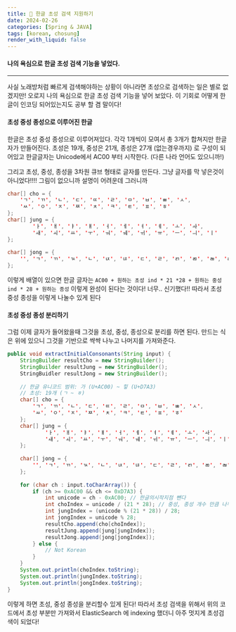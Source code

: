 ```yaml
---
title: 🌰 한글 초성 검색 지원하기
date: 2024-02-26
categories: [Spring & JAVA]
tags: [korean, chosung]
render_with_liquid: false
---
```

#### 나의 욕심으로 한글 초성 검색 기능을 넣었다.
---
사실 노래방처럼 빠르게 검색해야하는 상황이 아니라면 초성으로 검색하는 일은 별로 없겠지만! 오로지 나의 욕심으로 한글 초성 검색 기능을 넣어 보았다. 이 기회로 어떻게 한글이 인코딩 되어있는지도 공부 할 겸 말이다!

#### 초성 중성 종성으로 이루어진 한글
한글은 초성 중성 종성으로 이루어져있다. 각각 1개씩이 모여서 총 3개가 합쳐지만 한글자가 만들어진다.
초성은 19개, 중성은 21개, 종성은 27개 (없는경우까지) 로 구성이 되어있고 
한글글자는 Unicode에서 AC00 부터 시작한다. (다른 나라 언어도 있으니까!)


그리고 초성, 중성, 종성을 3차원 큐브 형태로 글자를 만든다. 그냥 글자를 막 넣은것이 아니었다!!!! 그림이 없으니까 설명이 어려운데
그러니까
```java
char[] cho = {
	'ㄱ', 'ㄲ', 'ㄴ', 'ㄷ', 'ㄸ', 'ㄹ', 'ㅁ', 'ㅂ', 'ㅃ', 'ㅅ',
	'ㅆ', 'ㅇ', 'ㅈ', 'ㅉ', 'ㅊ', 'ㅋ', 'ㅌ', 'ㅍ', 'ㅎ'
};
char[] jung = {
		'ㅏ', 'ㅐ', 'ㅑ', 'ㅒ', 'ㅓ', 'ㅔ', 'ㅕ', 'ㅖ', 'ㅗ', 'ㅘ',
		'ㅙ', 'ㅚ', 'ㅛ', 'ㅜ', 'ㅝ', 'ㅞ', 'ㅟ', 'ㅠ', 'ㅡ', 'ㅢ', 'ㅣ'
};
	
char[] jong = {
	'', 'ㄱ', 'ㄲ', 'ㄳ', 'ㄴ', 'ㄵ', 'ㄶ', 'ㄷ', 'ㄹ', 'ㄺ', 'ㄻ', 'ㄼ', 'ㄽ', 'ㄾ', 'ㄿ', 'ㅀ', 'ㅁ', 'ㅂ', 'ㅄ', 'ㅅ', 'ㅆ', 'ㅇ', 'ㅈ', 'ㅊ', 'ㅋ', 'ㅌ', 'ㅍ', 'ㅎ'
};
```
이렇게 배열이 있으면 한글 글자는 
`AC00 + 원하는 초성 ind * 21 *28 + 원하는 중성 ind * 28 + 원하는 종성` 이렇게 완성이 된다는 것이다!
너무.. 신기했다!! 따라서 초성 중성 종성을 이렇게 나눌수 있게 된다
#### 초성 중성 종성 분리하기
그럼 이제 글자가 들어왔을때 그것을 초성, 중성, 종성으로 분리를 하면 된다. 만드는 식은 위에 있으니 그것을 기반으로 쌱쌱 나누고 나머지를 가져와준다.

```java
public void extractInitialConsonants(String input) {
	StringBuilder resultCho = new StringBuilder();
	StringBuilder resultJung = new StringBuilder(); 
	StringBuidler resultJong = new StringBuilder();
	
	// 한글 유니코드 범위: 가 (U+AC00) ~ 힣 (U+D7A3)
	// 초성: 19개 (ㄱ ~ ㅎ)
	char[] cho = {
		'ㄱ', 'ㄲ', 'ㄴ', 'ㄷ', 'ㄸ', 'ㄹ', 'ㅁ', 'ㅂ', 'ㅃ', 'ㅅ',
		'ㅆ', 'ㅇ', 'ㅈ', 'ㅉ', 'ㅊ', 'ㅋ', 'ㅌ', 'ㅍ', 'ㅎ'
	};
	char[] jung = {
            'ㅏ', 'ㅐ', 'ㅑ', 'ㅒ', 'ㅓ', 'ㅔ', 'ㅕ', 'ㅖ', 'ㅗ', 'ㅘ',
            'ㅙ', 'ㅚ', 'ㅛ', 'ㅜ', 'ㅝ', 'ㅞ', 'ㅟ', 'ㅠ', 'ㅡ', 'ㅢ', 'ㅣ'
    };
        
    char[] jong = {
        '', 'ㄱ', 'ㄲ', 'ㄳ', 'ㄴ', 'ㄵ', 'ㄶ', 'ㄷ', 'ㄹ', 'ㄺ', 'ㄻ', 'ㄼ', 'ㄽ', 'ㄾ', 'ㄿ', 'ㅀ', 'ㅁ', 'ㅂ', 'ㅄ', 'ㅅ', 'ㅆ', 'ㅇ', 'ㅈ', 'ㅊ', 'ㅋ', 'ㅌ', 'ㅍ', 'ㅎ'
    };
	
	for (char ch : input.toCharArray()) {
		if (ch >= 0xAC00 && ch <= 0xD7A3) {
			int unicode = ch - 0xAC00; // 한글의시작지점 뺀다
			int choIndex = unicode / (21 * 28); // 중성, 종성 개수 만큼 나누다
			int jungIndex = (unicode % (21 * 28)) / 28;
			int jongIndex = unicode % 28;
			resultCho.append(cho[choIndex]);
			resultJung.append(jung[jungIndex]);
			resultJong.append(jong[jongIndex]);
		} else {
			// Not Korean  
		}
	}
	System.out.println(choIndex.toString);
	System.out.println(jungIndex.toString);
	System.out.println(jongIndex.toString);
}
```

이렇게 하면 초성, 중성 종성을 분리할수 있게 된다! 따라서 초성 검색을 위해서 위의 코드에서 초성 부분만 가져와서 ElasticSearch 에 indexing 했더니 아주 멋지게 초성검색이 되었다!